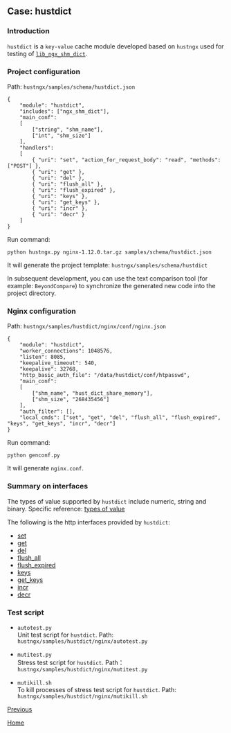 Case: hustdict
--

### Introduction ###

`hustdict` is a `key-value` cache module developed based on `hustngx` used for testing of [`lib_ngx_shm_dict`](../advanced/lib_hustngx/core_module.md).  

### Project configuration ###

Path: `hustngx/samples/schema/hustdict.json`

    {
	    "module": "hustdict",
	    "includes": ["ngx_shm_dict"],
	    "main_conf":
	    [
	        ["string", "shm_name"],
	        ["int", "shm_size"]
	    ],
	    "handlers":
	    [
	        { "uri": "set", "action_for_request_body": "read", "methods": ["POST"] },
	        { "uri": "get" },
	        { "uri": "del" },
	        { "uri": "flush_all" },
	        { "uri": "flush_expired" },
	        { "uri": "keys" },
	        { "uri": "get_keys" },
	        { "uri": "incr" },
	        { "uri": "decr" }
	    ]
	}

Run command:  

    python hustngx.py nginx-1.12.0.tar.gz samples/schema/hustdict.json

It will generate the project template: `hustngx/samples/schema/hustdict`

In subsequent development, you can use the text comparison tool (for example: `BeyondCompare`) to synchronize the generated new code into the project directory.  

### Nginx configuration ###

Path: `hustngx/samples/hustdict/nginx/conf/nginx.json`

    {
	    "module": "hustdict",
	    "worker_connections": 1048576,
	    "listen": 8085,
	    "keepalive_timeout": 540,
	    "keepalive": 32768,
	    "http_basic_auth_file": "/data/hustdict/conf/htpasswd",
	    "main_conf":
	    [
	        ["shm_name", "hust_dict_share_memory"],
	        ["shm_size", "268435456"]
	    ],
	    "auth_filter": [],
	    "local_cmds": ["set", "get", "del", "flush_all", "flush_expired", "keys", "get_keys", "incr", "decr"]
	}

Run command:  

    python genconf.py

It will generate `nginx.conf`.  

### Summary on interfaces ###
The types of value supported by `hustdict` include numeric, string and binary. Specific reference: [types of value](hustdict/types.md)  

The following is the http interfaces provided by `hustdict`:  

* [set](hustdict/set.md)
* [get](hustdict/get.md)
* [del](hustdict/del.md)
* [flush_all](hustdict/flush_all.md)
* [flush_expired](hustdict/flush_expired.md)
* [keys](hustdict/keys.md)
* [get_keys](hustdict/get_keys.md)
* [incr](hustdict/incr.md)
* [decr](hustdict/decr.md)

### Test script ###

* `autotest.py`  
Unit test script for `hustdict`. Path: `hustngx/samples/hustdict/nginx/autotest.py`  

* `mutitest.py`  
Stress test script for `hustdict`. Path：`hustngx/samples/hustdict/nginx/mutitest.py`  

* `mutikill.sh`  
To kill processes of stress test script for `hustdict`. Path: `hustngx/samples/hustdict/nginx/mutikill.sh`  

[Previous](index.md)

[Home](../index.md)